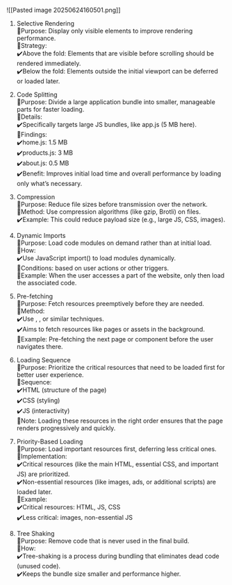 
![[Pasted image 20250624160501.png]]


1. Selective Rendering  
🔦Purpose: Display only visible elements to improve rendering performance.  
🔎Strategy:  
✔️Above the fold: Elements that are visible before scrolling should be rendered immediately.  
✔️Below the fold: Elements outside the initial viewport can be deferred or loaded later.  
  
2. Code Splitting  
🔦Purpose: Divide a large application bundle into smaller, manageable parts for faster loading.  
🔎Details:  
✔️Specifically targets large JS bundles, like app.js (5 MB here).  
📢Findings:  
✔️home.js: 1.5 MB  
✔️products.js: 3 MB  
✔️about.js: 0.5 MB  
✔️Benefit: Improves initial load time and overall performance by loading only what’s necessary.  
  
3. Compression  
🔦Purpose: Reduce file sizes before transmission over the network.  
🔎Method: Use compression algorithms (like gzip, Brotli) on files.  
✔️Example: This could reduce payload size (e.g., large JS, CSS, images).  
  
4. Dynamic Imports  
🔦Purpose: Load code modules on demand rather than at initial load.  
🔎How:  
✔️Use JavaScript import() to load modules dynamically.  
📢Conditions: based on user actions or other triggers.  
🎤Example: When the user accesses a part of the website, only then load the associated code.  
  
5. Pre-fetching  
🔦Purpose: Fetch resources preemptively before they are needed.  
🔎Method:  
✔️Use <link rel="preload">, <link rel="prefetch">, or similar techniques.  
✔️Aims to fetch resources like pages or assets in the background.  
🎤Example: Pre-fetching the next page or component before the user navigates there.  
  
6. Loading Sequence  
🔦Purpose: Prioritize the critical resources that need to be loaded first for better user experience.  
🔎Sequence:  
✔️HTML (structure of the page)  
✔️CSS (styling)  
✔️JS (interactivity)  
🎤Note: Loading these resources in the right order ensures that the page renders progressively and quickly.  
  
7. Priority-Based Loading  
🔦Purpose: Load important resources first, deferring less critical ones.  
🔎Implementation:  
✔️Critical resources (like the main HTML, essential CSS, and important JS) are prioritized.  
✔️Non-essential resources (like images, ads, or additional scripts) are loaded later.  
🎤Example:  
✔️Critical resources: HTML, JS, CSS  
✔️Less critical: images, non-essential JS  
  
8. Tree Shaking  
🔦Purpose: Remove code that is never used in the final build.  
🔎How:  
✔️Tree-shaking is a process during bundling that eliminates dead code (unused code).  
✔️Keeps the bundle size smaller and performance higher.